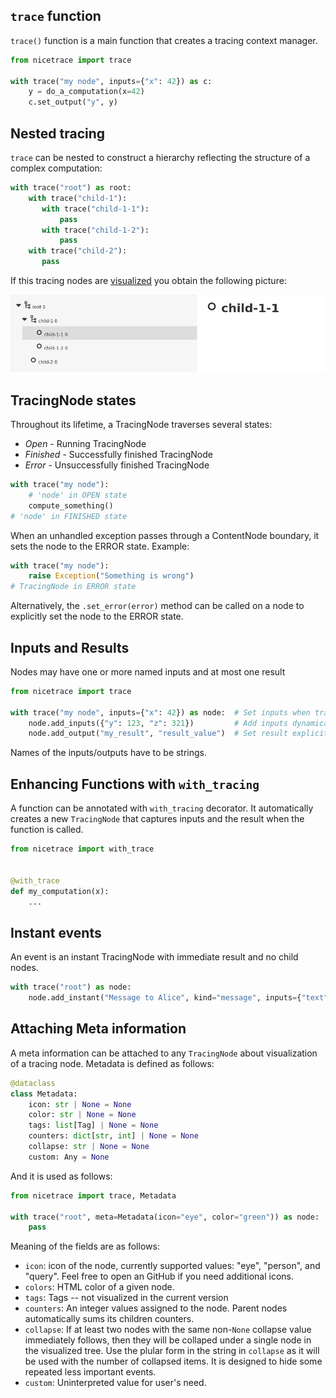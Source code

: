 ## `trace` function

`trace()` function is a main function that creates a tracing context manager.

```python
from nicetrace import trace

with trace("my node", inputs={"x": 42}) as c:
    y = do_a_computation(x=42)
    c.set_output("y", y)
```


## Nested tracing

`trace` can be nested to construct a hierarchy reflecting the structure of a complex computation:

```python
with trace("root") as root:
    with trace("child-1"):
       with trace("child-1-1"):
           pass
       with trace("child-1-2"):
           pass
    with trace("child-2"):
       pass
```

If this tracing nodes are [visualized](view.md) you obtain the following picture:

![Trace browser screenshot](imgs/tree.png)


## TracingNode states

Throughout its lifetime, a TracingNode traverses several states:

* *Open* - Running TracingNode
* *Finished* - Successfully finished TracingNode
* *Error* - Unsuccessfully finished TracingNode

```python
with trace("my node"):
    # 'node' in OPEN state
    compute_something()
# 'node' in FINISHED state
```

When an unhandled exception passes through a ContentNode boundary, it sets the node to the ERROR state. Example:

```python
with trace("my node"):
    raise Exception("Something is wrong")
# TracingNode in ERROR state
```

Alternatively, the `.set_error(error)` method can be called on a node to explicitly set the node to the ERROR state.


## Inputs and Results

Nodes may have one or more named inputs and at most one result

```python
from nicetrace import trace

with trace("my node", inputs={"x": 42}) as node:  # Set inputs when tracing is created
    node.add_inputs({"y": 123, "z": 321})         # Add inputs dynamically
    node.add_output("my_result", "result_value")  # Set result explicitly
```

Names of the inputs/outputs have to be strings.


## Enhancing Functions with `with_tracing`

A function can be annotated with `with_tracing` decorator. It automatically
creates a new `TracingNode` that captures inputs and the result when the function is called.

```python
from nicetrace import with_trace


@with_trace
def my_computation(x):
    ...
```


## Instant events

An event is an instant TracingNode with immediate result and no child nodes.

```python
with trace("root") as node:
    node.add_instant("Message to Alice", kind="message", inputs={"text": "Hi, Alice!"})
```


## Attaching Meta information

A meta information can be attached to any `TracingNode` about visualization of a tracing node. Metadata is defined as follows:

```python
@dataclass
class Metadata:
    icon: str | None = None
    color: str | None = None
    tags: list[Tag] | None = None
    counters: dict[str, int] | None = None
    collapse: str | None = None
    custom: Any = None
```

And it is used as follows:

```python
from nicetrace import trace, Metadata

with trace("root", meta=Metadata(icon="eye", color="green")) as node:
    pass
```

Meaning of the fields are as follows:

* `icon`: icon of the node, currently supported values: "eye", "person", and "query". Feel free to open an GitHub if you need additional icons.
* `colors`: HTML color of a given node.
* `tags`: Tags -- not visualized in the current version
* `counters`: An integer values assigned to the node. Parent nodes automatically sums its children counters.
* `collapse`: If at least two nodes with the same non-`None` collapse value immediately follows, then they will be collaped under a single node in the visualized tree.
              Use the plular form in the string in `collapse` as it will be used with the number of collapsed items. It is designed to hide some repeated less important events.
* `custom`: Uninterpreted value for user's need.
